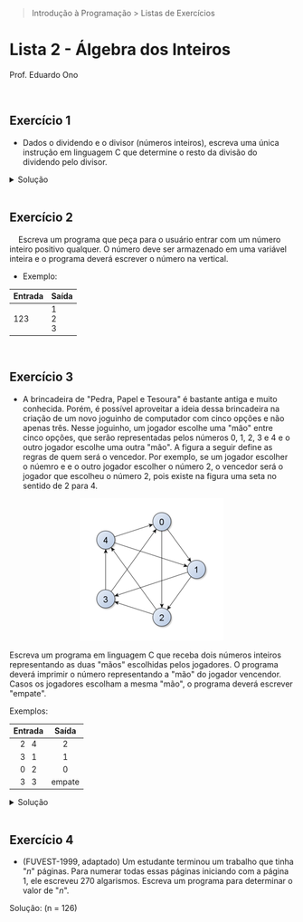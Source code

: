 > Introdução à Programação > Listas de Exercícios

# Lista 2 - Álgebra dos Inteiros

Prof. Eduardo Ono

<br>

## Exercício 1

* Dados o dividendo e o divisor (números inteiros), escreva uma única instrução em linguagem C que determine o resto da divisão do dividendo pelo divisor.

<details>
  <summary>Solução</summary>

```c
resto = dividendo - divisor * (dividendo / divisor);
```

</details>

<br>

## Exercício 2

&nbsp;&nbsp;&nbsp;&nbsp;Escreva um programa que peça para o usuário entrar com um número inteiro positivo qualquer. O número deve ser armazenado em uma variável inteira e o programa deverá escrever o número na vertical.

* Exemplo:

| Entrada | Saída |
| --- | --- |
| 123 | 1<br>2<br>3|

<br>

## Exercício 3

* A brincadeira de "Pedra, Papel e Tesoura" é bastante antiga e muito conhecida. Porém, é possível aproveitar a ideia dessa brincadeira na criação de um novo joguinho de computador com cinco opções e não apenas três. Nesse joguinho, um jogador escolhe uma "mão" entre cinco opções, que serão representadas pelos números 0, 1, 2, 3 e 4 e o outro jogador escolhe uma outra "mão". A figura a seguir define as regras de quem será o vencedor. Por exemplo, se um jogador escolher o núemro e e o outro jogador escolher o número 2, o vencedor será o jogador que escolheu o número 2, pois existe na figura uma seta no sentido de 2 para 4.

<p align="center">
  <img src="./imagens/pedra-papel-tesoura.png" alt="img">
</p>

Escreva um programa em linguagem C que receba dois números inteiros representando as duas "mãos" escolhidas pelos jogadores. O programa deverá imprimir o número representando a "mão" do jogador vencendor. Casos os jogadores escolham a mesma "mão", o programa deverá escrever "empate".

Exemplos:

| Entrada | Saída |
| :-: | :-: |
| 2 &nbsp; 4 | 2
| 3 &nbsp; 1 | 1
| 0 &nbsp; 2 | 0
| 3 &nbsp; 3 | empate

<details>
  <summary>Solução</summary>

```c
#include <stdio.h>

int main()
{
    int a, b;

    printf("Entre com as duas \"maos\": ");
    scanf("%d%d", &a, &b);

    // Validação da entrada
    if ((a < 0 || a > 4 || b < 0 || b > 4))
    {
        printf("Valores invalidos!\n");
        return 1;
    }

    if (a == b)
        printf("empate\n");
    else if (b == ((a + 1) % 5) || b == ((a + 2) % 5))
        printf("%d\n", a);
    else 
        printf("%d\n", b); 

    return 0;
}
```

</details>

<br>

## Exercício 4

* (FUVEST-1999, adaptado) Um estudante terminou um trabalho que tinha "_n_" páginas. Para numerar todas essas páginas iniciando com a página 1, ele escreveu 270 algarismos. Escreva um programa para determinar o valor de "_n_".

Solução: (n = 126)

<br>
